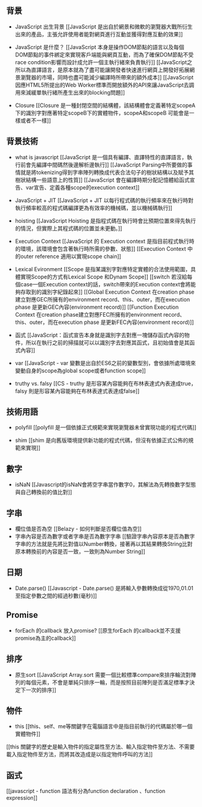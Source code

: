 ## 背景

- JavaScript 出生背景
[[JavaScript 是出自於網景和微軟的瀏覽器大戰所衍生出來的產品，主張允許使用者能對網頁進行互動並獲得對應互動的效果]]

- JavaScript 是什麼？
[[JavaScript 本身是操作DOM節點的語言以及每個DOM節點的事件綁定來實現客戶端能與網頁互動，而為了確保DOM節點不受race condition影響而設計成允許一個主執行緒來負責執行]]
[[JavaScript之所以為直譯語言，是原本就為了盡可能讓開發者快速進行網頁上開發好拓展網景瀏覽器的市場，同時也盡可能減少編譯時所帶來的額外成本]]
[[JavaScript 因應HTML5所提出的Web Worker標準而開放額外的API來讓JavaScript去調用來減緩單執行緒所產生出來的blocking問題]]

- Closure
[[Closure 是一種封閉空間的結構體，該結構體會定義著特定scopeA下的識別字對應著特定scopeB下的實體物件，scopeA和scopeB 可能會是一樣或者不一樣]]

## 背景技術

- what is javascript
[[JavaScript 是一個具有編譯、直譯特性的直譯語言，執行前會先編譯中間碼然後邊解析邊執行]]
[[JavaScript Parsing中所要做的事情就是將tokenizing得到字串陣列轉換成代表合法句子的樹狀結構以及賦予其樹狀結構一些語意上的性質]]
[[JavaScript 會在編譯時期分配記憶體給函式宣告、var宣告、定義各種scope的execution context]]


- JavaScript + JIT
[[JavaScript + JIT 以每行程式碼的執行頻率來在執行時對執行頻率較高的程式碼編譯更為有效率的機械碼，並以機械碼執行]]

- hoisting
[[JavaScript Hoisting 是指程式碼在執行時會比預期位置來得先執行的情況，但實際上其程式碼的位置並未更動。]]


- Execution Context
[[JavaScript 的 Execution context 是指目前程式執行時的環境，該環境會包含著執行時所需的參數、狀態]]
[[Execution Context 中的outer reference 適用以實現scope chain]]
- Lexical Evironment
[[Scope 是指某識別字對應特定實體的合法使用範圍，具體實現Scope的方式有Lexical Scope 和Dynam Scope]]
[[switch 若沒給每個case一個Execution context的話，switch帶來的Execution context會將能夠存取到的識別字紀錄起來]]
[[Global Execution Context 在creation phase建立對應GEC所擁有的environment record、this、outer，而在execution phase 是更新GEC內容(environment record)]]
[[Function Execution Context 在creation phase建立對應FEC所擁有的environment record、this、outer，而在execution phase 是更新FEC內容(environment record)]]

- 函式
[[JavaScript：函式宣告本身就是識別字去對應一塊儲存函式內容的物件，所以在執行之前的掃描就可以以識別字去對應其函式，且初始值會是其函式內容]]

- var
[[JavaScript - var 變數是出自於ES6之前的變數型別，會依據所處環境來變動自身的scope為global scope或者function scope]]

- truthy vs. falsy
[[CS - truthy 是形容某內容能夠在布林表達式內表達成true，falsy 則是形容某內容能夠在布林表達式表達成false]]

## 技術用語
- polyfill
[[polyfill 是一個依據正式規範來實現瀏覽器未曾實現功能的程式代碼]]

- shim
[[shim 是向舊版環境提供新功能的程式代碼，但沒有依據正式公佈的規範來實現]]



## 數字
- isNaN
[[Javascript的isNaN會將空字串當作數字0，其解法為先轉換數字型態與自己轉換前的值比對]]


## 字串
- 欄位值是否為空
[[Belazy - 如何判斷是否欄位值為空]]
- 字串內容是否為數字或者字串是否為數字字串
[[驗證字串內容原本是否為數字字串的方法就是先將比對值以Number轉換，接著再以其結果轉換String比對原本轉換前的內容是否一致，一致則為Number String]]


## 日期
- Date.parse()
[[Javascript - Date.parse() 是將輸入參數轉換成從1970,01.01 至指定參數之間的經過秒數(毫秒)]]


## Promise

- forEach 的callback 放入promise?
[[原生forEach 的callback並不支援promise為主的callback]] 


## 排序

- 原生sort
[[JavaScript Array.sort 需要一個比較標準compare來排序輪流對陣列的每個元素，不會是單純只排序一輪，而是按照目前陣列是否滿足標準才決定下一次的排序]]

## 物件

- this
[[this、self、me等關鍵字在電腦語言中是指目前執行的代碼屬於哪一個實體物件]]

[[this 關鍵字的歷史是輸入物件的指定屬性至方法、輸入指定物件至方法、不需要載入指定物件至方法，而將其改造成是以指定物件呼叫的方法]]



## 函式
[[javascript - function 語法有分為function declaration 、function expression]]